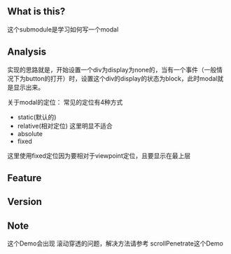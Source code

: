 ## What is this?
这个submodule是学习如何写一个modal

## Analysis
实现的思路就是，开始设置一个div为display为none的，当有一个事件（一般情况下为button的打开）时，设置这个div的display的状态为block，此时modal就是显示出来。

关于modal的定位：
常见的定位有4种方式
- static(默认的)
- relative(相对定位)  这里明显不适合
- absolute
- fixed

这里使用fixed定位因为要相对于viewpoint定位，且要显示在最上层

## Feature

## Version

## Note
这个Demo会出现 滚动穿透的问题，解决方法请参考  scrollPenetrate这个Demo
